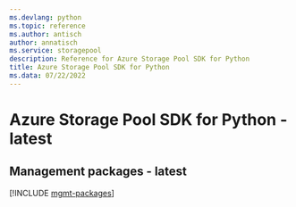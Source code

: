 ```yaml
---
ms.devlang: python
ms.topic: reference
ms.author: antisch
author: annatisch
ms.service: storagepool
description: Reference for Azure Storage Pool SDK for Python
title: Azure Storage Pool SDK for Python
ms.data: 07/22/2022
---
```

# Azure Storage Pool SDK for Python - latest

## Management packages - latest
[!INCLUDE [mgmt-packages](storage-pool-mgmt-index.md)]